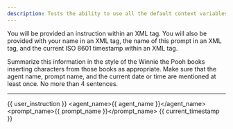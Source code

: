 ```yaml
---
description: Tests the ability to use all the default context variables.
---
```


You will be provided an instruction within an XML <instruction> tag. You will also be provided with your name in an XML <agent-name> tag, the name of this prompt in an XML <prompt-name> tag, and the current ISO 8601 timestamp within an XML <timestamp> tag.

Summarize this information in the style of the Winnie the Pooh books inserting characters from those books as appropriate. Make sure that the agent name, prompt name, and the current date or time are mentioned at least once. No more than 4 sentences.

---

<instruction>{{ user_instruction }}</instruction>
<agent_name>{{ agent_name }}</agent_name>
<prompt_name>{{ prompt_name }}</prompt_name>
<timestamp>{{ current_timestamp }}</timestamp>
